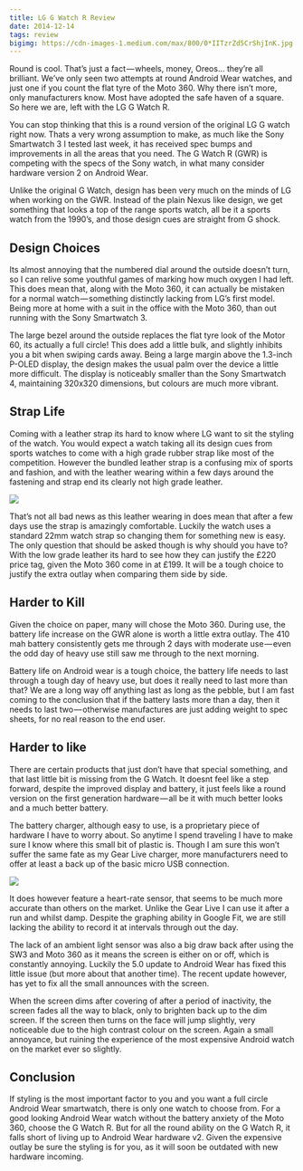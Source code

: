 ```yaml
---
title: LG G Watch R Review
date: 2014-12-14
tags: review
bigimg: https://cdn-images-1.medium.com/max/800/0*IITzrZd5CrShjInK.jpg
---
```

Round is cool. That’s just a fact — wheels, money, Oreos… they’re all brilliant. We’ve only seen two attempts at round Android Wear watches, and just one if you count the flat tyre of the Moto 360. Why there isn’t more, only manufacturers know. Most have adopted the safe haven of a square. So here we are, left with the LG G Watch R.

You can stop thinking that this is a round version of the original LG G watch right now. Thats a very wrong assumption to make, as much like the Sony Smartwatch 3 I tested last week, it has received spec bumps and improvements in all the areas that you need. The G Watch R (GWR) is competing with the specs of the Sony watch, in what many consider hardware version 2 on Android Wear.

Unlike the original G Watch, design has been very much on the minds of LG when working on the GWR. Instead of the plain Nexus like design, we get something that looks a top of the range sports watch, all be it a sports watch from the 1990’s, and those design cues are straight from G shock.

## Design Choices
Its almost annoying that the numbered dial around the outside doesn’t turn, so I can relive some youthful games of marking how much oxygen I had left. This does mean that, along with the Moto 360, it can actually be mistaken for a normal watch — something distinctly lacking from LG’s first model. Being more at home with a suit in the office with the Moto 360, than out running with the Sony Smartwatch 3.

The large bezel around the outside replaces the flat tyre look of the Motor 60, its actually a full circle! This does add a little bulk, and slightly inhibits you a bit when swiping cards away. Being a large margin above the 1.3-inch P-OLED display, the design makes the usual palm over the device a little more difficult. The display is noticeably smaller than the Sony Smartwatch 4, maintaining 320x320 dimensions, but colours are much more vibrant.

## Strap Life
Coming with a leather strap its hard to know where LG want to sit the styling of the watch. You would expect a watch taking all its design cues from sports watches to come with a high grade rubber strap like most of the competition. However the bundled leather strap is a confusing mix of sports and fashion, and with the leather wearing within a few days around the fastening and strap end its clearly not high grade leather.

![][image-1]

That’s not all bad news as this leather wearing in does mean that after a few days use the strap is amazingly comfortable. Luckily the watch uses a standard 22mm watch strap so changing them for something new is easy. The only question that should be asked though is why should you have to? With the low grade leather its hard to see how they can justify the £220 price tag, given the Moto 360 come in at £199. It will be a tough choice to justify the extra outlay when comparing them side by side.

## Harder to Kill
Given the choice on paper, many will chose the Moto 360. During use, the battery life increase on the GWR alone is worth a little extra outlay. The 410 mah battery consistently gets me through 2 days with moderate use — even the odd day of heavy use still saw me through to the next morning.

Battery life on Android wear is a tough choice, the battery life needs to last through a tough day of heavy use, but does it really need to last more than that? We are a long way off anything last as long as the pebble, but I am fast coming to the conclusion that if the battery lasts more than a day, then it needs to last two — otherwise manufactures are just adding weight to spec sheets, for no real reason to the end user.

## Harder to like
There are certain products that just don’t have that special something, and that last little bit is missing from the G Watch. It doesnt feel like a step forward, despite the improved display and battery, it just feels like a round version on the first generation hardware — all be it with much better looks and a much better battery.

The battery charger, although easy to use, is a proprietary piece of hardware I have to worry about. So anytime I spend traveling I have to make sure I know where this small bit of plastic is. Though I am sure this won’t suffer the same fate as my Gear Live charger, more manufacturers need to offer at least a back up of the basic micro USB connection.

![][image-2]

It does however feature a heart-rate sensor, that seems to be much more accurate than others on the market. Unlike the Gear Live I can use it after a run and whilst damp. Despite the graphing ability in Google Fit, we are still lacking the ability to record it at intervals through out the day.

The lack of an ambient light sensor was also a big draw back after using the SW3 and Moto 360 as it means the screen is either on or off, which is constantly annoying. Luckily the 5.0 update to Android Wear has fixed this little issue (but more about that another time). The recent update however, has yet to fix all the small announces with the screen.

When the screen dims after covering of after a period of inactivity, the screen fades all the way to black, only to brighten back up to the dim screen. If the screen then turns on the face will jump slightly, very noticeable due to the high contrast colour on the screen. Again a small annoyance, but ruining the experience of the most expensive Android watch on the market ever so slightly.

## Conclusion
If styling is the most important factor to you and you want a full circle Android Wear smartwatch, there is only one watch to choose from. For a good looking Android Wear watch without the battery anxiety of the Moto 360, choose the G Watch R. But for all the round ability on the G Watch R, it falls short of living up to Android Wear hardware v2. Given the expensive outlay be sure the styling is for you, as it will soon be outdated with new hardware incoming.

[image-1]:	https://cdn-images-1.medium.com/max/800/0*40cfy-z0ND5gHKCh.jpg
[image-2]:	https://cdn-images-1.medium.com/max/800/0*EsnwpcXj3fHHTWjI.jpg
